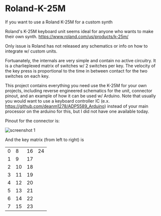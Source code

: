 # Roland-K-25M
If you want to use a Roland K-25M for a custom synth

Roland's K-25M keyboard unit seems ideal for anyone who wants to make their own synth.
https://www.roland.com/us/products/k-25m/

Only issue is Roland has not released any schematics or info on how to integrate w/ custom units.

Fortuanately, the internals are very simple and contain no active circuitry. It is a charlieplexed matrix of switches w/ 2 switches per key. The velocity of the key press is proportional to the time in between contact for the two switches on each key.

This project contains everything you need use the K-25M for your own projects, including reverse engineered schematics for the unit, connector pinout, and an example of how it can be used w/ Arduino. Note that usually you would want to use a keyboard controller IC (e.x. https://github.com/deanm1278/ADP5589_Arduino) instead of your main processor on the arduino for this, but I did not have one available today.

Pinout for the connector is:

![screenshot 1](https://cloud.githubusercontent.com/assets/6306234/22630634/e611e726-ebcb-11e6-82a3-535f4228b4c1.png)

And the key matrix (from left to right) is

<table>
<tr>
<td>0</td>
<td>8</td>
<td>16</td>
<td>24</td>
</tr>
<tr>
<td>1</td>
<td>9</td>
<td>17</td>
<td></td>
</tr>
<tr>
<td>2</td>
<td>10</td>
<td>18</td>
<td></td>
</tr>
<tr>
<td>3</td>
<td>11</td>
<td>19</td>
<td></td>
</tr>
<tr>
<td>4</td>
<td>12</td>
<td>20</td>
<td></td>
</tr>
<tr>
<td>5</td>
<td>13</td>
<td>21</td>
<td></td>
</tr>
<tr>
<td>6</td>
<td>14</td>
<td>22</td>
<td></td>
</tr>
<tr>
<td>7</td>
<td>15</td>
<td>23</td>
<td></td>
</tr>

</table>
